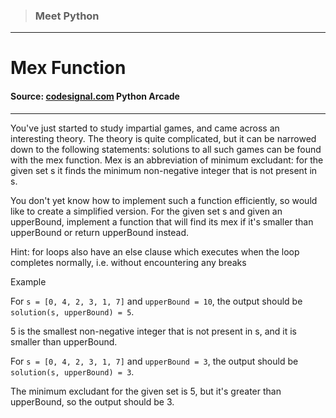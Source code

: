 > ### Meet Python

---

# Mex Function

#### Source: [codesignal.com](https://codesignal.com/) Python Arcade

---

You've just started to study impartial games, and came across an interesting theory. The theory is quite complicated, but it can be narrowed down to the following statements: solutions to all such games can be found with the mex function. Mex is an abbreviation of minimum excludant: for the given set s it finds the minimum non-negative integer that is not present in s.

You don't yet know how to implement such a function efficiently, so would like to create a simplified version. For the given set s and given an upperBound, implement a function that will find its mex if it's smaller than upperBound or return upperBound instead.

Hint: for loops also have an else clause which executes when the loop completes normally, i.e. without encountering any breaks

Example

For `s = [0, 4, 2, 3, 1, 7]` and `upperBound = 10`,
the output should be
`solution(s, upperBound) = 5`.

5 is the smallest non-negative integer that is not present in s, and it is smaller than upperBound.

For `s = [0, 4, 2, 3, 1, 7]` and `upperBound = 3`,
the output should be
`solution(s, upperBound) = 3`.

The minimum excludant for the given set is 5, but it's greater than upperBound, so the output should be 3.

